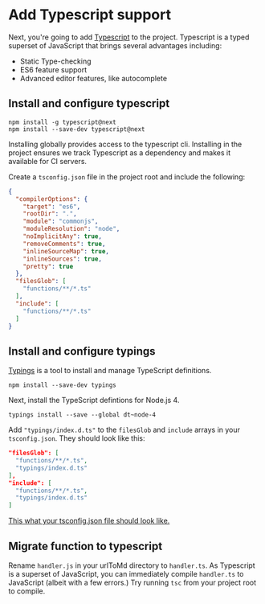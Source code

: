 # Add Typescript support

Next, you're going to add [Typescript](https://www.typescriptlang.org/) to the project. Typescript is a typed superset of JavaScript that brings several
advantages including:

* Static Type-checking
* ES6 feature support
* Advanced editor features, like autocomplete

## Install and configure typescript

```
npm install -g typescript@next
npm install --save-dev typescript@next
```

Installing globally provides access to the typescript cli. Installing in the
project ensures we track Typescript as a dependency and makes it available for
CI servers.

Create a `tsconfig.json` file in the project root and include the
following:

```json
{
  "compilerOptions": {
    "target": "es6",
    "rootDir": ".",
    "module": "commonjs",
    "moduleResolution": "node",
    "noImplicitAny": true,
    "removeComments": true,
    "inlineSourceMap": true,
    "inlineSources": true,
    "pretty": true
  },
  "filesGlob": [
    "functions/**/*.ts"
  ],
  "include": [
    "functions/**/*.ts"
  ]
}
```

## Install and configure typings

[Typings](https://github.com/typings/typings) is a tool to install and manage
TypeScript definitions.

```
npm install --save-dev typings
```

Next, install the TypeScript defintions for Node.js 4.

```
typings install --save --global dt~node-4
```

Add `"typings/index.d.ts"` to the `filesGlob` and `include` arrays in
your `tsconfig.json`. They should look like this:

```json
"filesGlob": [
  "functions/**/*.ts",
  "typings/index.d.ts"
],
"include": [
  "functions/**/*.ts",
  "typings/index.d.ts"
]
```

[This what your tsconfig.json file should look like.](https://github.com/benjaminkitt/serverless-microservice-guide/blob/step-3/tsconfig.json)

## Migrate function to typescript

Rename `handler.js` in your urlToMd directory to `handler.ts`. As Typescript is
a superset of JavaScript, you can immediately compile `handler.ts` to JavaScript
(albeit with a few errors.) Try running `tsc` from your project root to compile.
